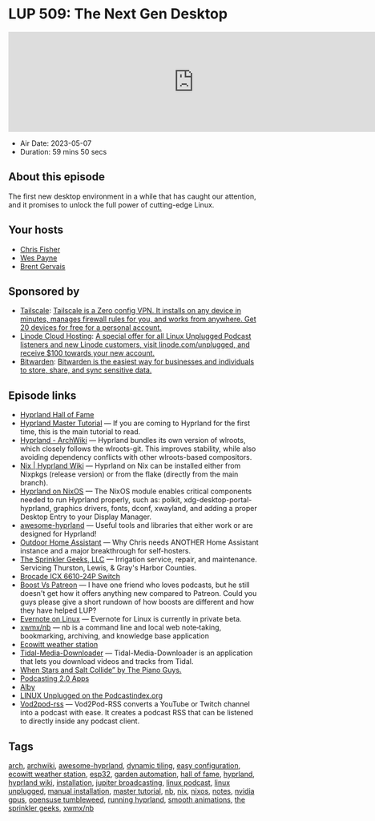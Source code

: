 # LUP 509: The Next Gen Desktop

<iframe src="https://player.fireside.fm/v2/RUkczH-V+SkF8zwuq?theme=dark" width="740" height="200" frameborder="0" scrolling="no"></iframe>

* Air Date: 2023-05-07
* Duration: 59 mins 50 secs

## About this episode

The first new desktop environment in a while that has caught our attention, and it promises to unlock the full power of cutting-edge Linux.

## Your hosts
* [Chris Fisher](https://linuxunplugged.com/hosts/chrislas)
* [Wes Payne](https://linuxunplugged.com/hosts/wes)
* [Brent Gervais](https://linuxunplugged.com/hosts/brent)

## Sponsored by

  * [Tailscale](http://tailscale.com/): [Tailscale is a Zero config VPN. It installs on any device in minutes, manages firewall rules for you, and works from anywhere. Get 20 devices for free for a personal account. ](http://tailscale.com/)
  * [Linode Cloud Hosting](https://linode.com/unplugged): [A special offer for all Linux Unplugged Podcast listeners and new Linode customers, visit linode.com/unplugged, and receive $100 towards your new account. ](https://linode.com/unplugged)
  * [Bitwarden](https://bitwarden.com/linux): [Bitwarden is the easiest way for businesses and individuals to store, share, and sync sensitive data.](https://bitwarden.com/linux)



## Episode links

  * [Hyprland Hall of Fame](https://hyprland.org/rices "Hyprland Hall of Fame")
  * [Hyprland Master Tutorial](https://wiki.hyprland.org/Getting-Started/Master-Tutorial/ "Hyprland Master Tutorial") — If you are coming to Hyprland for the first time, this is the main tutorial to read.
  * [Hyprland - ArchWiki](https://wiki.archlinux.org/title/Hyprland "Hyprland - ArchWiki") — Hyprland bundles its own version of wlroots, which closely follows the wlroots-git. This improves stability, while also avoiding dependency conflicts with other wlroots-based compositors.
  * [Nix | Hyprland Wiki](https://wiki.hyprland.org/Nix/ "Nix | Hyprland Wiki") — Hyprland on Nix can be installed either from Nixpkgs (release version) or from the flake (directly from the main branch).
  * [Hyprland on NixOS](https://wiki.hyprland.org/Nix/Hyprland-on-NixOS/ "Hyprland on NixOS") — The NixOS module enables critical components needed to run Hyprland properly, such as: polkit, xdg-desktop-portal-hyprland, graphics drivers, fonts, dconf, xwayland, and adding a proper Desktop Entry to your Display Manager.
  * [awesome-hyprland](https://github.com/hyprland-community/awesome-hyprland#runners-menus-and-application-launchers "awesome-hyprland") — Useful tools and libraries that either work or are designed for Hyprland!
  * [Outdoor Home Assistant](https://www.jupiterbroadcasting.com/show/self-hosted/96/ "Outdoor Home Assistant") — Why Chris needs ANOTHER Home Assistant instance and a major breakthrough for self-hosters.
  * [The Sprinkler Geeks, LLC](https://www.thesprinklergeek.com/ "The Sprinkler Geeks, LLC") — Irrigation service, repair, and maintenance. Servicing Thurston, Lewis, & Gray's Harbor Counties.
  * [Brocade ICX 6610-24P Switch](https://www.dataswitchworks.com/ICX-6610-24P.asp "Brocade ICX 6610-24P Switch")
  * [Boost Vs Patreon](https://paste.docs.lol/reader/SinkHolographs "Boost Vs Patreon") — I have one friend who loves podcasts, but he still doesn't get how it offers anything new compared to Patreon. Could you guys please give a short rundown of how boosts are different and how they have helped LUP?
  * [Evernote on Linux](https://help.evernote.com/hc/en-us/articles/208313748-Evernote-on-Linux "Evernote on Linux") — Evernote for Linux is currently in private beta.
  * [xwmx/nb](https://github.com/xwmx/nb "xwmx/nb") — nb is a command line and local web note‑taking, bookmarking, archiving, and knowledge base application
  * [Ecowitt weather station](https://www.ecowitt.com/shop/homePage "Ecowitt weather station")
  * [Tidal-Media-Downloader](https://github.com/yaronzz/Tidal-Media-Downloader "Tidal-Media-Downloader") — Tidal-Media-Downloader is an application that lets you download videos and tracks from Tidal.
  * [When Stars and Salt Collide” by The Piano Guys.](https://www.youtube.com/watch?v=qrHFg47Mopk "When Stars and Salt Collide” by The Piano Guys.")
  * [Podcasting 2.0 Apps](https://podcastindex.org/apps?appTypes=app&elements=Value "Podcasting 2.0 Apps")
  * [Alby](https://getalby.com/ "Alby")
  * [LINUX Unplugged on the Podcastindex.org](https://podcastindex.org/podcast/575694 "LINUX Unplugged on the Podcastindex.org")
  * [Vod2pod-rss](https://github.com/madiele/vod2pod-rss "Vod2pod-rss") — Vod2Pod-RSS converts a YouTube or Twitch channel into a podcast with ease. It creates a podcast RSS that can be listened to directly inside any podcast client.



## Tags

[arch](https://linuxunplugged.com/tags/arch), [archwiki](https://linuxunplugged.com/tags/archwiki), [awesome-hyprland](https://linuxunplugged.com/tags/awesome-hyprland), [dynamic tiling](https://linuxunplugged.com/tags/dynamic%20tiling), [easy configuration](https://linuxunplugged.com/tags/easy%20configuration), [ecowitt weather station](https://linuxunplugged.com/tags/ecowitt%20weather%20station), [esp32](https://linuxunplugged.com/tags/esp32), [garden automation](https://linuxunplugged.com/tags/garden%20automation), [hall of fame](https://linuxunplugged.com/tags/hall%20of%20fame), [hyprland](https://linuxunplugged.com/tags/hyprland), [hyprland wiki](https://linuxunplugged.com/tags/hyprland%20wiki), [installation](https://linuxunplugged.com/tags/installation), [jupiter broadcasting](https://linuxunplugged.com/tags/jupiter%20broadcasting), [linux podcast](https://linuxunplugged.com/tags/linux%20podcast), [linux unplugged](https://linuxunplugged.com/tags/linux%20unplugged), [manual installation](https://linuxunplugged.com/tags/manual%20installation), [master tutorial](https://linuxunplugged.com/tags/master%20tutorial), [nb](https://linuxunplugged.com/tags/nb), [nix](https://linuxunplugged.com/tags/nix), [nixos](https://linuxunplugged.com/tags/nixos), [notes](https://linuxunplugged.com/tags/notes), [nvidia gpus](https://linuxunplugged.com/tags/nvidia%20gpus), [opensuse tumbleweed](https://linuxunplugged.com/tags/opensuse%20tumbleweed), [running hyprland](https://linuxunplugged.com/tags/running%20hyprland), [smooth animations](https://linuxunplugged.com/tags/smooth%20animations), [the sprinkler geeks](https://linuxunplugged.com/tags/the%20sprinkler%20geeks), [xwmx/nb](https://linuxunplugged.com/tags/xwmx%2Fnb)